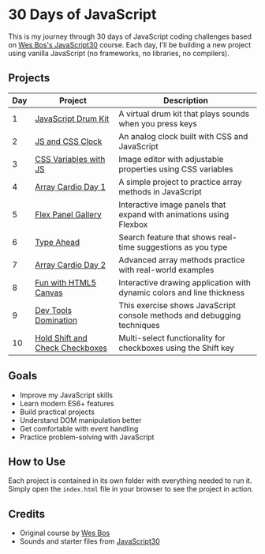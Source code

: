 # 30 Days of JavaScript

This is my journey through 30 days of JavaScript coding challenges based on [Wes Bos's JavaScript30](https://javascript30.com/) course. Each day, I'll be building a new project using vanilla JavaScript (no frameworks, no libraries, no compilers).

## Projects

| Day | Project | Description |
|-----|---------|-------------|
| 1 | [JavaScript Drum Kit](./01-Drum%20Kit) | A virtual drum kit that plays sounds when you press keys |
| 2 | [JS and CSS Clock](./02-JSClock) | An analog clock built with CSS and JavaScript |
| 3 | [CSS Variables with JS](./03-CSS%20Variables) | Image editor with adjustable properties using CSS variables |
| 4 | [Array Cardio Day 1](./04-Array%20Cardio%201) | A simple project to practice array methods in JavaScript |
| 5 | [Flex Panel Gallery](./05-Flex%20Panel%20Gallery) | Interactive image panels that expand with animations using Flexbox |
| 6 | [Type Ahead](./06-Type%20Ahead) | Search feature that shows real-time suggestions as you type |
| 7 | [Array Cardio Day 2](./07-Array%20Cardio%202) | Advanced array methods practice with real-world examples |
| 8 | [Fun with HTML5 Canvas](./08-Fun%20with%20HTML5%20Canvas) | Interactive drawing application with dynamic colors and line thickness |
| 9 | [Dev Tools Domination](./09-Dev%20Tools%20Domination) | This exercise shows JavaScript console methods and debugging techniques |
| 10 | [Hold Shift and Check Checkboxes](./10-Hold%20Shift%20and%20Check%20Checkboxes) | Multi-select functionality for checkboxes using the Shift key |

## Goals

- Improve my JavaScript skills
- Learn modern ES6+ features
- Build practical projects
- Understand DOM manipulation better
- Get comfortable with event handling
- Practice problem-solving with JavaScript

## How to Use

Each project is contained in its own folder with everything needed to run it. Simply open the `index.html` file in your browser to see the project in action.

## Credits

- Original course by [Wes Bos](https://wesbos.com/)
- Sounds and starter files from [JavaScript30](https://javascript30.com/) 
